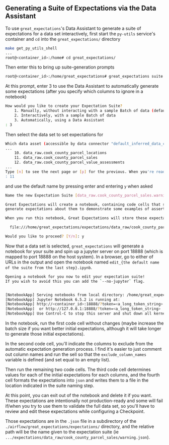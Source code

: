 ## Generating a Suite of Expectations via the Data Assistant

To use `great_expectations`'s Data Assistant to generate a suite of expectations for a data set interactively, first start the `py-utils` service's container and `cd` into the `great_expectations/` directory

```bash
make get_py_utils_shell
...
root@<container_id>:/home# cd great_expectations/
```

Then enter this to bring up suite-generation prompts

```bash
root@<container_id>:/home/great_expectations# great_expectations suite new
```

At this prompt, enter 3 to use the Data Assistant to automatically generate some expectations (after you specify which columns to ignore in a notebook)

```bash
How would you like to create your Expectation Suite?
    1. Manually, without interacting with a sample Batch of data (default)
    2. Interactively, with a sample Batch of data
    3. Automatically, using a Data Assistant
: 3
```

Then select the data set to set expectations for

```bash
Which data asset (accessible by data connector "default_inferred_data_connector_name") would you like to use?
...
    10. data_raw.cook_county_parcel_locations
    11. data_raw.cook_county_parcel_sales
    12. data_raw.cook_county_parcel_value_assessments
...
Type [n] to see the next page or [p] for the previous. When you're ready to select an asset, enter the index.
: 11
```

and use the default name by pressing enter and entering `y` when asked

```bash
Name the new Expectation Suite [data_raw.cook_county_parcel_sales.warning]:

Great Expectations will create a notebook, containing code cells that select from available columns in your dataset and
generate expectations about them to demonstrate some examples of assertions you can make about your data.

When you run this notebook, Great Expectations will store these expectations in a new Expectation Suite "data_raw.cook_county_parcel_sales.warning" here:

  file:///home/great_expectations/expectations/data_raw/cook_county_parcel_sales/warning.json

Would you like to proceed? [Y/n]: y
```

Now that a data set is selected, `great_expectations` will generate a notebook for your suite and spin up a jupyter server on port 18888 (which is mapped to port 18888 on the host system). In a browser, go to either of URLs in the output and open the notebook named `edit_{the default name of the suite from the last step}.ipynb`.

```bash
Opening a notebook for you now to edit your expectation suite!
If you wish to avoid this you can add the `--no-jupyter` flag.


[NotebookApp] Serving notebooks from local directory: /home/great_expectations/uncommitted
[NotebookApp] Jupyter Notebook 6.5.2 is running at:
[NotebookApp] http://<container_id>:18888/?token=<a_long_token_string>
[NotebookApp]  or http://127.0.0.1:18888/?token=<a_long_token_string>
[NotebookApp] Use Control-C to stop this server and shut down all kernels (twice to skip confirmation).
```

In the notebook, run the first code cell without changes (maybe increase the batch size if you want better initial expectations, although it will take longer to generate those initial expectations).

In the second code cell, you'll indicate the columns to exclude from the automatic expectation generation process. I find it's easier to just comment out column names and run the sell so that the `exclude_column_names` variable is defined (and set equal to an empty list).

Then run the remaining two code cells. The third code cell determines values for each of the initial expectations for each columns, and the fourth cell formats the expectations into `json` and writes them to a file in the location indicated in the suite naming step.

At this point, you can exit out of the notebook and delete it if you want. These expectations are intentionally not production-ready and some will fail if/when you try to use them to validate the full data set, so you'll have to review and edit these expectations while configuring a Checkpoint.

Those expectations are in the `.json` file in a subdirectory of the `./airflow/great_expectations/expectations/` directory, and the relative path will be the name given to the expectation suite (ie `.../expectations/data_raw/cook_county_parcel_sales/warning.json`).